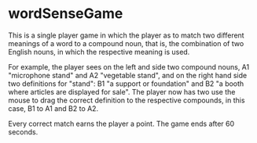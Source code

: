 # wordSenseGame

This is a single player game in which the player as to match two
different meanings of a word to a compound noun, that is, the
combination of two English nouns, in which the respective meaning is
used.

For example, the player sees on the left and side two compound nouns,
A1 "microphone stand" and A2 "vegetable stand", and on the right hand side two definitions for
"stand": B1 "a support or foundation" and B2 "a booth where articles
are displayed for sale". The player now has two use the mouse to drag
the correct definition to the respective compounds, in this case, B1
to A1 and B2 to A2.

Every correct match earns the player a point. The game ends after 60 seconds.

